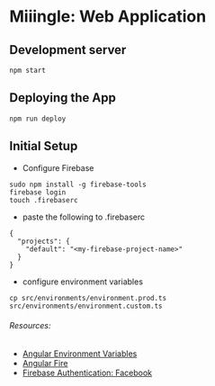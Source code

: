 # Miiingle: Web Application

## Development server
```
npm start
```

## Deploying the App
```
npm run deploy
```

## Initial Setup
- Configure Firebase
```
sudo npm install -g firebase-tools
firebase login
touch .firebaserc
```
- paste the following to .firebaserc
```
{
  "projects": {
    "default": "<my-firebase-project-name>"
  }
}
```
- configure environment variables
```
cp src/environments/environment.prod.ts src/environments/environment.custom.ts
```

###### Resources:
- [Angular Environment Variables](http://tattoocoder.com/angular-cli-using-the-environment-option/)
- [Angular Fire](https://github.com/angular/angularfire2)
- [Firebase Authentication: Facebook](https://firebase.google.com/docs/auth/web/facebook-login)